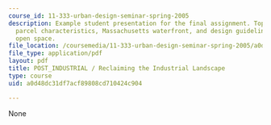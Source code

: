```yaml
---
course_id: 11-333-urban-design-seminar-spring-2005
description: Example student presentation for the final assignment. Topics include  industrial
  parcel characteristics, Massachusetts waterfront, and design guidelines for public
  open space.
file_location: /coursemedia/11-333-urban-design-seminar-spring-2005/a0d48dc31df7acf89808cd710424c904_recla_indu_lands.pdf
file_type: application/pdf
layout: pdf
title: POST_INDUSTRIAL / Reclaiming the Industrial Landscape
type: course
uid: a0d48dc31df7acf89808cd710424c904

---
```

None